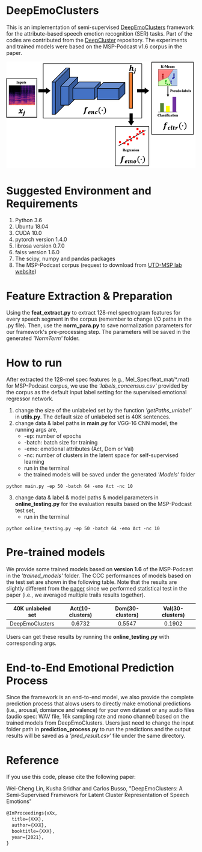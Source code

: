 # DeepEmoClusters
This is an implementation of semi-supervised [DeepEmoClusters]() framework for the attribute-based speech emotion recognition (SER) tasks. Part of the codes are contributed from the [DeepCluster](https://github.com/facebookresearch/deepcluster) repository. The experiments and trained models were based on the MSP-Podcast v1.6 corpus in the paper.

![The DeepEmoClusters Framework](/images/DeepEmoClusters.png)


# Suggested Environment and Requirements
1. Python 3.6
2. Ubuntu 18.04
3. CUDA 10.0
4. pytorch version 1.4.0
5. librosa version 0.7.0
6. faiss version 1.6.0
7. The scipy, numpy and pandas packages
8. The MSP-Podcast corpus (request to download from [UTD-MSP lab website](https://ecs.utdallas.edu/research/researchlabs/msp-lab/MSP-Podcast.html))

# Feature Extraction & Preparation
Using the **feat_extract.py** to extract 128-mel spectrogram features for every speech segment in the corpus (remember to change I/O paths in the .py file). Then, use the **norm_para.py** to save normalization parameters for our framework's pre-processing step. The parameters will be saved in the generated *'NormTerm'* folder.

# How to run
After extracted the 128-mel spec features (e.g., Mel_Spec/feat_mat/\*.mat) for MSP-Podcast corpus, we use the *'labels_concensus.csv'* provided by the corpus as the default input label setting for the supervised emotional regressor network. 
1. change the size of the unlabeled set by the function *'getPaths_unlabel'* in **utils.py**. The default size of unlabeled set is 40K sentences.
2. change data & label paths in **main.py** for VGG-16 CNN model, the running args are,
   * -ep: number of epochs
   * -batch: batch size for training
   * -emo: emotional attributes (Act, Dom or Val)
   * -nc: number of clusters in the latent space for self-supervised learning
   * run in the terminal
   * the trained models will be saved under the generated *'Models'* folder
```
python main.py -ep 50 -batch 64 -emo Act -nc 10
```
3. change data & label & model paths & model parameters in **online_testing.py** for the evaluation results based on the MSP-Podcast test set,
   * run in the terminal
```
python online_testing.py -ep 50 -batch 64 -emo Act -nc 10
```

# Pre-trained models
We provide some trained models based on **version 1.6** of the MSP-Podcast in the *'trained_models'* folder. The CCC performances of models based on the test set are shown in the following table. Note that the results are slightly different from the [paper]() since we performed statistical test in the paper (i.e., we averaged multiple trails results together).

| 40K unlabeled set | Act(10-clusters) | Dom(30-clusters) | Val(30-clusters) |
|:----------------:|:----------------:|:----------------:|:----------------:|
| DeepEmoClusters | 0.6732 | 0.5547 | 0.1902 |


Users can get these results by running the **online_testing.py** with corresponding args.

# End-to-End Emotional Prediction Process
Since the framework is an end-to-end model, we also provide the complete prediction process that alows users to directly make emotional predictions (i.e., arousal, domiance and valence) for your own dataset or any audio files (audio spec: WAV file, 16k sampling rate and mono channel) based on the trained models from DeepEmoClusters. Users just need to change the input folder path in **prediction_process.py** to run the predictions and the output results will be saved as a *'pred_result.csv'* file under the same directory. 

# Reference
If you use this code, please cite the following paper:

Wei-Cheng Lin, Kusha Sridhar and Carlos Busso, "DeepEmoClusters: A Semi-Supervised Framework for Latent Cluster Representation of Speech Emotions"

```
@InProceedings{xXx,
  title={XXX},
  author={XXX},
  booktitle={XXX},
  year={2021},
} 
```
